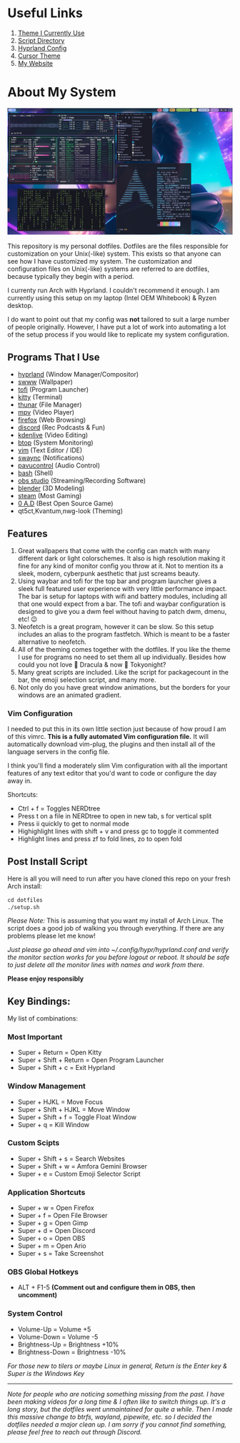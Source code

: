 # Useful Links
1. [Theme I Currently Use](.themes/Tokyonight-Dark-BL)
2. [Script Directory](.local/bin)
3. [Hyprland Config](.config/hypr/hyprland.conf)
4. [Cursor Theme](.icons/Bibata-Modern-Ice)
5. [My Website](https://zaney.org/)

# About My System
![](Pictures/demo.jpg)

This repository is my personal dotfiles. Dotfiles are the files responsible for customization on your Unix(-like) system. This exists so that anyone can see how I have customized my system. The customization and configuration files on Unix(-like) systems are referred to are dotfiles, because typically they begin with a period.

I currenty run Arch with Hyprland. I couldn't recommend it enough. I am currently using this setup on my laptop (Intel OEM Whitebook) & Ryzen desktop.

I do want to point out that my config was **not** tailored to suit a large number of people originally. However, I have put a lot of work into automating a lot of the setup process if you would like to replicate my system configuration.

## Programs That I Use
- [hyprland](.config/hypr) (Window Manager/Compositor)
- [swww](https://github.com/Horus645/swww) (Wallpaper)
- [tofi](.config/tofi) (Program Launcher)
- [kitty](.config/kitty) (Terminal)
- [thunar](https://docs.xfce.org/xfce/thunar/start) (File Manager)
- [mpv](https://mpv.io/) (Video Player)
- [firefox](https://www.mozilla.org/en-US/firefox/new/) (Web Browsing)
- [discord](https://github.com/SpacingBat3/WebCord) (Rec Podcasts & Fun)
- [kdenlive](https://kdenlive.org/en/) (Video Editing)
- [btop](.config/btop) (System Monitoring)
- [vim](.vimrc) (Text Editor / IDE)
- [swaync](.config/swaync) (Notifications)
- [pavucontrol](https://freedesktop.org/software/pulseaudio/pavucontrol/) (Audio Control)
- [bash](https://www.gnu.org/software/bash/) (Shell)
- [obs studio](https://obsproject.com/) (Streaming/Recording Software)
- [blender](https://www.blender.org/) (3D Modeling)
- [steam](https://store.steampowered.com/) (Most Gaming)
- [0 A.D](https://play0ad.com/) (Best Open Source Game)
- qt5ct,Kvantum,nwg-look (Theming)

## Features

1. Great wallpapers that come with the config can match with many different dark or light colorschemes. It also is high resolution making it fine for any kind of monitor config you throw at it. Not to mention its a sleek, modern, cyberpunk aesthetic that just screams beauty.
2. Using waybar and tofi for the top bar and program launcher gives a sleek full featured user experience with very little performance impact. The bar is setup for laptops with wifi and battery modules, including all that one would expect from a bar. The tofi and waybar configuration is designed to give you a dwm feel without having to patch dwm, dmenu, etc! 😉
3. Neofetch is a great program, however it can be slow. So this setup includes an alias to the program fastfetch. Which is meant to be a faster alternative to neofetch.
4. All of the theming comes together with the dotfiles. If you like the theme I use for programs no need to set them all up individually. Besides how could you not love 🧛 Dracula & now 🌆 Tokyonight? 
5. Many great scripts are included. Like the script for packagecount in the bar, the emoji selection script, and many more. 
6. Not only do you have great window animations, but the borders for your windows are an animated gradient. 

### Vim Configuration

I needed to put this in its own little section just because of how proud I am of this vimrc. **This is a fully automated Vim configuration file.** It will automatically download vim-plug, the plugins and then install all of the language servers in the config file. 

I think you'll find a moderately slim Vim configuration with all the important features of any text editor that you'd want to code or configure the day away in. 

Shortcuts:
- Ctrl + f = Toggles NERDtree
- Press t on a file in NERDtree to open in new tab, s for vertical split
- Press ii quickly to get to normal mode
- Highighlight lines with shift + v and press gc to toggle it commented
- Highlight lines and press zf to fold lines, zo to open fold

## Post Install Script
Here is all you will need to run after you have cloned this repo on your fresh Arch install:

    cd dotfiles
    ./setup.sh

*Please Note:* This is assuming that you want my install of Arch Linux. The script does a good job of walking you through everything. If there are any problems please let me know!

*Just please go ahead and vim into ~/.config/hypr/hyprland.conf and verify the monitor section works for you before logout or reboot. It should be safe to just delete all the monitor lines with names and work from there.* 

**Please enjoy responsibly**

## Key Bindings:

My list of combinations:

### Most Important
- Super + Return = Open Kitty
- Super + Shift + Return = Open Program Launcher
- Super + Shift + c = Exit Hyprland
### Window Management
- Super + HJKL = Move Focus
- Super + Shift + HJKL = Move Window
- Super + Shift + f = Toggle Float Window
- Super + q = Kill Window
### Custom Scipts
- Super + Shift + s = Search Websites
- Super + Shift + w = Amfora Gemini Browser
- Super + e = Custom Emoji Selector Script 
### Application Shortcuts
- Super + w = Open Firefox
- Super + f = Open File Browser
- Super + g = Open Gimp
- Super + d = Open Discord
- Super + o = Open OBS
- Super + m = Open Ario
- Super + s = Take Screenshot
### OBS Global Hotkeys
- ALT + F1-5 **(Comment out and configure them in OBS, then uncomment)**
### System Control
- Volume-Up = Volume +5
- Volume-Down = Volume -5
- Brightness-Up = Brightness +10%
- Brightness-Down = Brightness -10%

*For those new to tilers or maybe Linux in general, Return is the Enter key & Super is the Windows Key*

---

*Note for people who are noticing something missing from the past. I have been making videos for a long time & I often like to switch things up. It's a long story, but the dotfiles went unmaintained for quite a while. Then I made this massive change to btrfs, wayland, pipewite, etc. so I decided the dotfiles needed a major clean up. I am sorry if you cannot find something, please feel free to reach out through Discord.*
